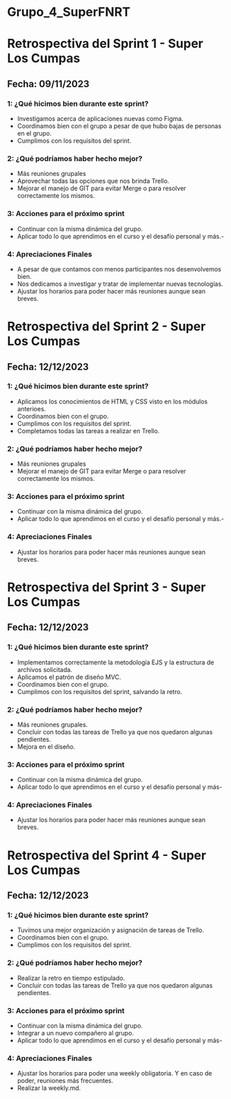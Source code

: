 # Grupo_4_SuperFNRT
# Retrospectiva del Sprint 1 - Super Los Cumpas

## Fecha: 09/11/2023

### 1: ¿Qué hicimos bien durante este sprint?

- Investigamos acerca de aplicaciones nuevas como Figma.
- Coordinamos bien con el grupo a pesar de que hubo bajas de personas en el grupo.
- Cumplimos con los requisitos del sprint.

### 2: ¿Qué podríamos haber hecho mejor?

- Más reuniones grupales
- Aprovechar todas las opciones que nos brinda Trello.
- Mejorar el manejo de GIT para evitar Merge o para resolver correctamente los mismos.

### 3: Acciones para el próximo sprint

- Continuar con la misma dinámica del grupo.
- Aplicar todo lo que aprendimos en el curso y el desafío personal y más.- 

### 4: Apreciaciones Finales

- A pesar de que contamos con menos participantes nos desenvolvemos bien.
- Nos dedicamos a investigar y tratar de implementar nuevas tecnologías.
- Ajustar los horarios para poder hacer más reuniones aunque sean breves.


# Retrospectiva del Sprint 2 - Super Los Cumpas

## Fecha: 12/12/2023

### 1: ¿Qué hicimos bien durante este sprint?

- Aplicamos los conocimientos de HTML y CSS visto en los módulos anterioes.
- Coordinamos bien con el grupo.
- Cumplimos con los requisitos del sprint.
- Completamos todas las tareas a realizar en Trello.

### 2: ¿Qué podríamos haber hecho mejor?

- Más reuniones grupales
- Mejorar el manejo de GIT para evitar Merge o para resolver correctamente los mismos.

### 3: Acciones para el próximo sprint

- Continuar con la misma dinámica del grupo.
- Aplicar todo lo que aprendimos en el curso y el desafío personal y más.- 

### 4: Apreciaciones Finales

- Ajustar los horarios para poder hacer más reuniones aunque sean breves.


# Retrospectiva del Sprint 3 - Super Los Cumpas

## Fecha: 12/12/2023

### 1: ¿Qué hicimos bien durante este sprint?

- Implementamos correctamente la metodología EJS y la estructura de archivos solicitada.
- Aplicamos el patrón de diseño MVC.
- Coordinamos bien con el grupo.
- Cumplimos con los requisitos del sprint, salvando la retro.

### 2: ¿Qué podríamos haber hecho mejor?

- Más reuniones grupales.
- Concluir con todas las tareas de Trello ya que nos quedaron algunas pendientes.
- Mejora en el diseño.

### 3: Acciones para el próximo sprint

- Continuar con la misma dinámica del grupo.
- Aplicar todo lo que aprendimos en el curso y el desafío personal y más- 

### 4: Apreciaciones Finales

- Ajustar los horarios para poder hacer más reuniones aunque sean breves.
 
# Retrospectiva del Sprint 4 - Super Los Cumpas

## Fecha: 12/12/2023

### 1: ¿Qué hicimos bien durante este sprint?

- Tuvimos una mejor organización y asignación de tareas de Trello.
- Coordinamos bien con el grupo.
- Cumplimos con los requisitos del sprint.

### 2: ¿Qué podríamos haber hecho mejor?

- Realizar la retro en tiempo estipulado.
- Concluir con todas las tareas de Trello ya que nos quedaron algunas pendientes.

### 3: Acciones para el próximo sprint

- Continuar con la misma dinámica del grupo.
- Integrar a un nuevo compañero al grupo.
- Aplicar todo lo que aprendimos en el curso y el desafío personal y más- 

### 4: Apreciaciones Finales

- Ajustar los horarios para poder una weekly obligatoria. Y en caso de poder, reuniones más frecuentes.
- Realizar la weekly.md.
 
